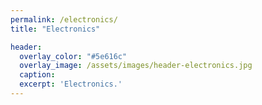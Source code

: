 ```yaml
---
permalink: /electronics/
title: "Electronics"

header:
  overlay_color: "#5e616c"
  overlay_image: /assets/images/header-electronics.jpg
  caption: 
  excerpt: 'Electronics.'
---
```

